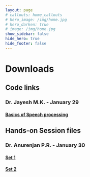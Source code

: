 ```yaml
---
layout: page
# callouts: home_callouts
# hero_image: /img/home.jpg
# hero_darken: true
# image: /img/home.jpg
show_sidebar: false
hide_hero: true
hide_footer: false
---
```

<style>body {text-align: justify}</style>
# Downloads

## Code links
### Dr. Jayesh M.K. - January 29
#### [Basics of Speech processing](https://github.com/jayeshmk/Basics-Of-Speech-processing)

## Hands-on Session files

###  Dr. Anurenjan P.R. - January 30
#### [Set 1](/files/apr_session/ML_FDP_hands_on_2024_exp_1.zip)
#### [Set 2](/files/apr_session/ML_FDP_hands_on_2024_exp_2.zip)
